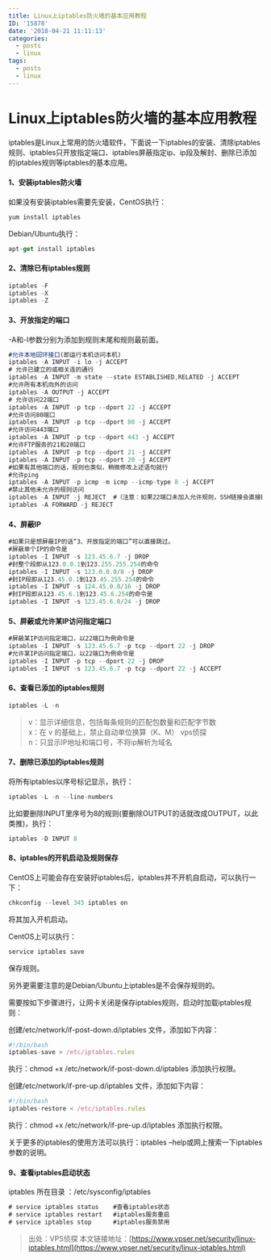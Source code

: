 ```yaml
---
title: Linux上iptables防火墙的基本应用教程
ID: '15878'
date: '2018-04-21 11:11:13'
categories:
  - posts
  - linux
tags:
  - posts
  - linux
---
```


# Linux上iptables防火墙的基本应用教程

iptables是Linux上常用的防火墙软件，下面说一下iptables的安装、清除iptables规则、iptables只开放指定端口、iptables屏蔽指定ip、ip段及解封、删除已添加的iptables规则等iptables的基本应用。

#### 1、安装iptables防火墙

如果没有安装iptables需要先安装，CentOS执行：

``` js 
yum install iptables
```

Debian/Ubuntu执行：

``` js 
apt-get install iptables
```

#### 2、清除已有iptables规则

``` js 
iptables -F
iptables -X
iptables -Z
```

#### 3、开放指定的端口

\-A和-I参数分别为添加到规则末尾和规则最前面。

``` js 
#允许本地回环接口(即运行本机访问本机)
iptables -A INPUT -i lo -j ACCEPT
# 允许已建立的或相关连的通行
iptables -A INPUT -m state --state ESTABLISHED,RELATED -j ACCEPT
#允许所有本机向外的访问
iptables -A OUTPUT -j ACCEPT
# 允许访问22端口
iptables -A INPUT -p tcp --dport 22 -j ACCEPT
#允许访问80端口
iptables -A INPUT -p tcp --dport 80 -j ACCEPT
#允许访问443端口
iptables -A INPUT -p tcp --dport 443 -j ACCEPT
#允许FTP服务的21和20端口
iptables -A INPUT -p tcp --dport 21 -j ACCEPT
iptables -A INPUT -p tcp --dport 20 -j ACCEPT
#如果有其他端口的话，规则也类似，稍微修改上述语句就行
#允许ping
iptables -A INPUT -p icmp -m icmp --icmp-type 8 -j ACCEPT
#禁止其他未允许的规则访问
iptables -A INPUT -j REJECT  #（注意：如果22端口未加入允许规则，SSH链接会直接断开。）
iptables -A FORWARD -j REJECT
```

#### 4、屏蔽IP

``` js 
#如果只是想屏蔽IP的话“3、开放指定的端口”可以直接跳过。
#屏蔽单个IP的命令是
iptables -I INPUT -s 123.45.6.7 -j DROP
#封整个段即从123.0.0.1到123.255.255.254的命令
iptables -I INPUT -s 123.0.0.0/8 -j DROP
#封IP段即从123.45.0.1到123.45.255.254的命令
iptables -I INPUT -s 124.45.0.0/16 -j DROP
#封IP段即从123.45.6.1到123.45.6.254的命令是
iptables -I INPUT -s 123.45.6.0/24 -j DROP
```

#### 5、屏蔽或允许某IP访问指定端口

``` js 
#屏蔽某IP访问指定端口，以22端口为例命令是
iptables -I INPUT -s 123.45.6.7 -p tcp --dport 22 -j DROP
#允许某IP访问指定端口，以22端口为例命令是
iptables -I INPUT -p tcp --dport 22 -j DROP
iptables -I INPUT -s 123.45.6.7 -p tcp --dport 22 -j ACCEPT
```

#### 6、查看已添加的iptables规则

``` js 
iptables -L -n
```

> v：显示详细信息，包括每条规则的匹配包数量和匹配字节数  
> x：在 v 的基础上，禁止自动单位换算（K、M） vps侦探  
> n：只显示IP地址和端口号，不将ip解析为域名

#### 7、删除已添加的iptables规则

将所有iptables以序号标记显示，执行：

``` js 
iptables -L -n --line-numbers
```

比如要删除INPUT里序号为8的规则(要删除OUTPUT的话就改成OUTPUT，以此类推)，执行：

``` js 
iptables -D INPUT 8
```

#### 8、iptables的开机启动及规则保存

CentOS上可能会存在安装好iptables后，iptables并不开机自启动，可以执行一下：

``` js 
chkconfig --level 345 iptables on
```

将其加入开机启动。

CentOS上可以执行：

``` js 
service iptables save
```

保存规则。

另外更需要注意的是Debian/Ubuntu上iptables是不会保存规则的。

需要按如下步骤进行，让网卡关闭是保存iptables规则，启动时加载iptables规则：

创建/etc/network/if-post-down.d/iptables 文件，添加如下内容：

``` js 
#!/bin/bash
iptables-save > /etc/iptables.rules
```

执行：chmod +x /etc/network/if-post-down.d/iptables 添加执行权限。

创建/etc/network/if-pre-up.d/iptables 文件，添加如下内容：

``` js 
#!/bin/bash
iptables-restore < /etc/iptables.rules
```

执行：chmod +x /etc/network/if-pre-up.d/iptables 添加执行权限。

关于更多的iptables的使用方法可以执行：iptables –help或网上搜索一下iptables参数的说明。

#### 9、查看iptables启动状态

iptables 所在目录 ：/etc/sysconfig/iptables

``` js 
# service iptables status    #查看iptables状态
# service iptables restart   #iptables服务重启
# service iptables stop      #iptables服务禁用
```

> 出处：VPS侦探 本文链接地址：[https://www.vpser.net/security/linux-iptables.html](https://www.vpser.net/security/linux-iptables.html)
 
 
 
